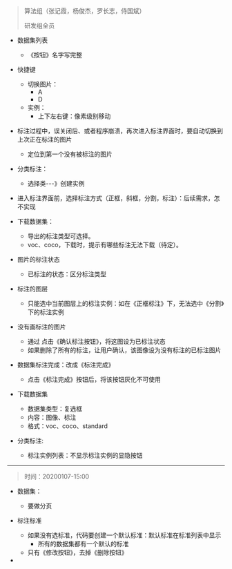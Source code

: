> 算法组（张记霞，杨俊杰，罗长志，侍国斌）
>
> 研发组全员





- 数据集列表
    - 《按钮》名字写完整

- 快捷键
    - 切换图片：
        - A
        - D
    - 实例：
        - 上下左右键：像素级别移动
- 标注过程中，误关闭后、或者程序崩溃，再次进入标注界面时，要自动切换到上次正在标注的图片
    - 定位到第一个没有被标注的图片
- 分类标注：
    - 选择类---》创建实例
- 进入标注界面前，选择标注方式（正框，斜框，分割，标注）：后续需求，怎不实现
- 下载数据集：
    - 导出的标注类型可选择。
    - voc、coco，下载时，提示有哪些标注无法下载（待定）。
- 图片的标注状态
    - 已标注的状态：区分标注类型
- 标注的图层
    - 只能选中当前图层上的标注实例：如在《正框标注》下，无法选中《分割》下的标注实例
- 没有画标注的图片
    - 通过 点击《确认标注按钮》，将这图设为已标注状态
    - 如果删除了所有的标注，让用户确认，该图像设为没有标注的已标注图片
- 数据集标注完成：改成《标注完成》
    - 点击《标注完成》按钮后，将该按钮灰化不可使用

- 下载数据集
    - 数据集类型：复选框
    - 内容：图像、标注
    - 格式：voc、coco、standard

- 分类标注:
    - 标注实例列表：不显示标注实例的显隐按钮

---

> 时间：20200107-15:00

- 数据集：
    - 要做分页

- 标注标准
    - 如果没有选标准，代码要创建一个默认标准：默认标准在标准列表中显示
        - 所有的数据集都有一个默认的标准
    - 只有《修改按钮》，去掉《删除按钮》

- 